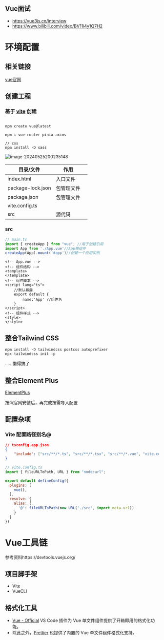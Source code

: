 ## Vue面试

- https://vue3js.cn/interview
- https://www.bilibili.com/video/BV11i4y1Q7H2

# 环境配置

## 相关链接

[vue官网](https://cn.vuejs.org)

## 创建工程

### 基于 [vite](https://vitejs.cn) 创建

```shell
 
npm create vue@latest

npm i vue-router pinia axios

// css
npm install -D sass
```

![image-20240525200235148](./images/image-20240525200235148.png)

| 目录/文件         | 作用       |      |
| ----------------- | ---------- | ---- |
| index.html        | 入口文件   |      |
| package-lock.json | 包管理文件 |      |
| package.json      | 包管理文件 |      |
| vite.config.ts    |            |      |
| src               | 源代码     |      |

### src

```ts
// main.ts
import { createApp } from "vue"; //用于创建引用
import App from './App.vue'//App根组件
createApp(App).mount('#app')//创建一个应用实例
```

```vue
<!-- App.vue -->
<!-- 组件结构 -->
<template>
</template>
<!-- 组件脚本 -->
<script lang="ts">
    //默认暴露
    export default {
        name:'App' //组件名
    }
</script>
<!-- 组件样式 -->
<style>
</style>
```



## 整合Tailwind CSS

```shell
npm install -D tailwindcss postcss autoprefixer
npx tailwindcss init -p
```

……懒得搞了



## 整合Element Plus

[ElementPlus](https://element-plus.org/zh-CN/guide/installation.html)

按照官网安装后，再完成按需导入配置



## 配置杂项

### Vite 配置路径别名@

```json
// tsconfig.app.json
{
	"include": ["src/**/*.ts", "src/**/*.tsx", "src/**/*.vue", "vite.config.ts"]
}
```

```js
// vite.config.ts
import { fileURLToPath, URL } from "node:url";

export default defineConfig({
  plugins: [
    vue(),
  ],
  resolve: {
    alias: {
      '@': fileURLToPath(new URL('./src', import.meta.url))
    }
  }
})
```



# Vue工具链

参考资料https://devtools.vuejs.org/

## 项目脚手架

- Vite
- VueCLI

## 格式化工具

- [Vue - Official](https://github.com/vuejs/language-tools) VS Code 插件为 Vue 单文件组件提供了开箱即用的格式化功能。
- 除此之外，[Prettier](https://prettier.io/) 也提供了内置的 Vue 单文件组件格式化支持。
